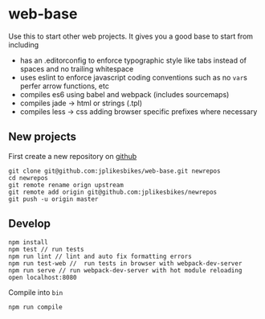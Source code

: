 # web-base
Use this to start other web projects. It gives you a good base to start from including
+ has an .editorconfig to enforce typographic style like tabs instead of spaces and no trailing whitespace
+ uses eslint to enforce javascript coding conventions such as no `var`s perfer arrow functions, etc
+ compiles es6 using babel and webpack (includes sourcemaps)
+ compiles jade -> html or strings (.tpl) 
+ compiles less -> css adding browser specific prefixes where necessary

## New projects
First create a new repository on [github](https://github.com/new)
```
git clone git@github.com:jplikesbikes/web-base.git newrepos
cd newrepos
git remote rename orign upstream
git remote add origin git@github.com:jplikesbikes/newrepos
git push -u origin master  
```

## Develop
```
npm install
npm test // run tests
npm run lint // lint and auto fix formatting errors
npm run test-web //  run tests in browser with webpack-dev-server
npm run serve // run webpack-dev-server with hot module reloading
open localhost:8080
```

Compile into `bin`
```
npm run compile
```
